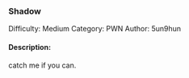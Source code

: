 ### Shadow

Difficulty: Medium
Category: PWN
Author: 5un9hun

#### Description:

catch me if you can.